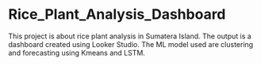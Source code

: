 # Rice_Plant_Analysis_Dashboard
This project is about rice plant analysis in Sumatera Island. The output is a dashboard created using Looker Studio. The ML model used are clustering and forecasting using Kmeans and LSTM.
